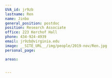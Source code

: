 ```yaml
---
UVA_id: jr9zb
lastname: Ren
name: Jinbo
general_position: postdoc
position: Research Associate
office: 223 Kerchof Hall
phone: 434-924-4939
email: jr9zb@virginia.edu
image: __SITE_URL__/img/people/2019-nov/Ren.jpg
personal_page: 

areas:


---
```

